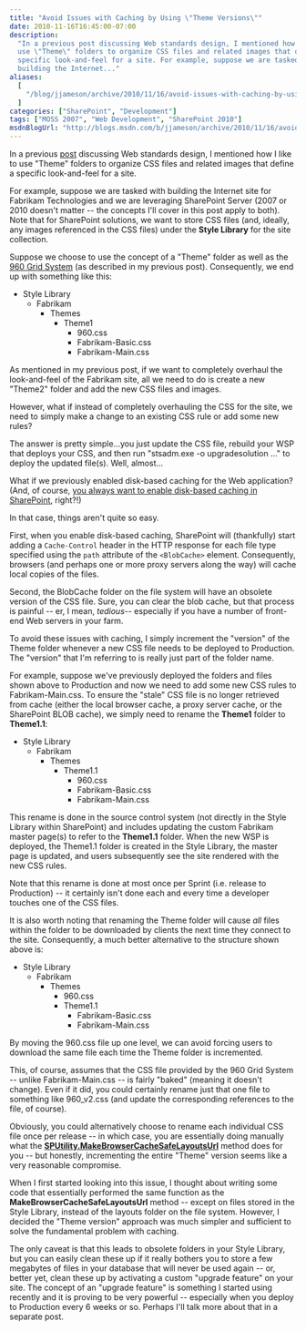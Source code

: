 ```yaml
---
title: "Avoid Issues with Caching by Using \"Theme Versions\""
date: 2010-11-16T16:45:00-07:00
description:
  "In a previous post discussing Web standards design, I mentioned how I like to
  use \"Theme\" folders to organize CSS files and related images that define a
  specific look-and-feel for a site. For example, suppose we are tasked with
  building the Internet..."
aliases:
  [
    "/blog/jjameson/archive/2010/11/16/avoid-issues-with-caching-by-using-quot-theme-versions-quot.aspx",
  ]
categories: ["SharePoint", "Development"]
tags: ["MOSS 2007", "Web Development", "SharePoint 2010"]
msdnBlogUrl: "http://blogs.msdn.com/b/jjameson/archive/2010/11/16/avoid-issues-with-caching-by-using-quot-theme-versions-quot.aspx"
---
```


In a previous
[post](/blog/jjameson/2010/01/30/web-standards-design-with-moss-2007-part-1)
discussing Web standards design, I mentioned how I like to use "Theme" folders
to organize CSS files and related images that define a specific look-and-feel
for a site.

For example, suppose we are tasked with building the Internet site for Fabrikam
Technologies and we are leveraging SharePoint Server (2007 or 2010 doesn't
matter -- the concepts I'll cover in this post apply to both). Note that for
SharePoint solutions, we want to store CSS files (and, ideally, any images
referenced in the CSS files) under the **Style Library** for the site
collection.

Suppose we choose to use the concept of a "Theme" folder as well as the
[960 Grid System](http://960.gs) (as described in my previous post).
Consequently, we end up with something like this:

- Style Library
  - Fabrikam
    - Themes
      - Theme1
        - 960.css
        - Fabrikam-Basic.css
        - Fabrikam-Main.css

As mentioned in my previous post, if we want to completely overhaul the
look-and-feel of the Fabrikam site, all we need to do is create a new "Theme2"
folder and add the new CSS files and images.

However, what if instead of completely overhauling the CSS for the site, we need
to simply make a change to an existing CSS rule or add some new rules?

The answer is pretty simple...you just update the CSS file, rebuild your WSP
that deploys your CSS, and then run "stsadm.exe -o upgradesolution ..." to
deploy the updated file(s). Well, almost...

What if we previously enabled disk-based caching for the Web application? (And,
of course,
[you always want to enable disk-based caching in SharePoint](/blog/jjameson/2010/11/16/always-enable-disk-based-caching-in-sharepoint-server-2010),
right?!)

In that case, things aren't quite so easy.

First, when you enable disk-based caching, SharePoint will (thankfully) start
adding a `Cache-Control` header in the HTTP response for each file type
specified using the `path` attribute of the `<BlobCache>` element. Consequently,
browsers (and perhaps one or more proxy servers along the way) will cache local
copies of the files.

Second, the BlobCache folder on the file system will have an obsolete version of
the CSS file. Sure, you can clear the blob cache, but that process is painful --
er, I mean, _tedious_-- especially if you have a number of front-end Web servers
in your farm.

To avoid these issues with caching, I simply increment the "version" of the
Theme folder whenever a new CSS file needs to be deployed to Production. The
"version" that I'm referring to is really just part of the folder name.

For example, suppose we've previously deployed the folders and files shown above
to Production and now we need to add some new CSS rules to Fabrikam-Main.css. To
ensure the "stale" CSS file is no longer retrieved from cache (either the local
browser cache, a proxy server cache, or the SharePoint BLOB cache), we simply
need to rename the **Theme1** folder to **Theme1.1**:

- Style Library
  - Fabrikam
    - Themes
      - Theme1.1
        - 960.css
        - Fabrikam-Basic.css
        - Fabrikam-Main.css

This rename is done in the source control system (not directly in the Style
Library within SharePoint) and includes updating the custom Fabrikam master
page(s) to refer to the **Theme1.1** folder. When the new WSP is deployed, the
Theme1.1 folder is created in the Style Library, the master page is updated, and
users subsequently see the site rendered with the new CSS rules.

Note that this rename is done at most once per Sprint (i.e. release to
Production) -- it certainly isn't done each and every time a developer touches
one of the CSS files.

It is also worth noting that renaming the Theme folder will cause _all_ files
within the folder to be downloaded by clients the next time they connect to the
site. Consequently, a much better alternative to the structure shown above is:

- Style Library
  - Fabrikam
    - Themes
      - 960.css
      - Theme1.1
        - Fabrikam-Basic.css
        - Fabrikam-Main.css

By moving the 960.css file up one level, we can avoid forcing users to download
the same file each time the Theme folder is incremented.

This, of course, assumes that the CSS file provided by the 960 Grid System --
unlike Fabrikam-Main.css -- is fairly "baked" (meaning it doesn't change). Even
if it did, you could certainly rename just that one file to something like
960_v2.css (and update the corresponding references to the file, of course).

Obviously, you could alternatively choose to rename each individual CSS file
once per release -- in which case, you are essentially doing manually what the
[**SPUtility.MakeBrowserCacheSafeLayoutsUrl**](http://msdn.microsoft.com/en-us/library/microsoft.sharepoint.utilities.sputility.makebrowsercachesafelayoutsurl.aspx)
method does for you -- but honestly, incrementing the entire "Theme" version
seems like a very reasonable compromise.

When I first started looking into this issue, I thought about writing some code
that essentially performed the same function as the
**MakeBrowserCacheSafeLayoutsUrl** method -- except on files stored in the Style
Library, instead of the layouts folder on the file system. However, I decided
the "Theme version" approach was much simpler and sufficient to solve the
fundamental problem with caching.

The only caveat is that this leads to obsolete folders in your Style Library,
but you can easily clean these up if it really bothers you to store a few
megabytes of files in your database that will never be used again -- or, better
yet, clean these up by activating a custom "upgrade feature" on your site. The
concept of an "upgrade feature" is something I started using recently and it is
proving to be very powerful -- especially when you deploy to Production every 6
weeks or so. Perhaps I'll talk more about that in a separate post.
